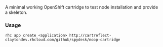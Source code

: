 A minimal working OpenShift cartridge to test node installation and provide a skeleton.

### Usage

    rhc app create <application> http://cartreflect-claytondev.rhcloud.com/github/spydesk/noop-cartridge
